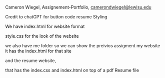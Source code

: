 Cameron Wiegel, Assignement-Portfolio, camerondwiegel@lewisu.edu

Credit to chatGPT for button code resume Styling

We have index.html for website format

style.css for the look of the website

we also have me folder so we can show the preivios assigment my website
it has the index.html for that site

and the resume website,

that has the index.css and index.html on top of a pdf Resume file


